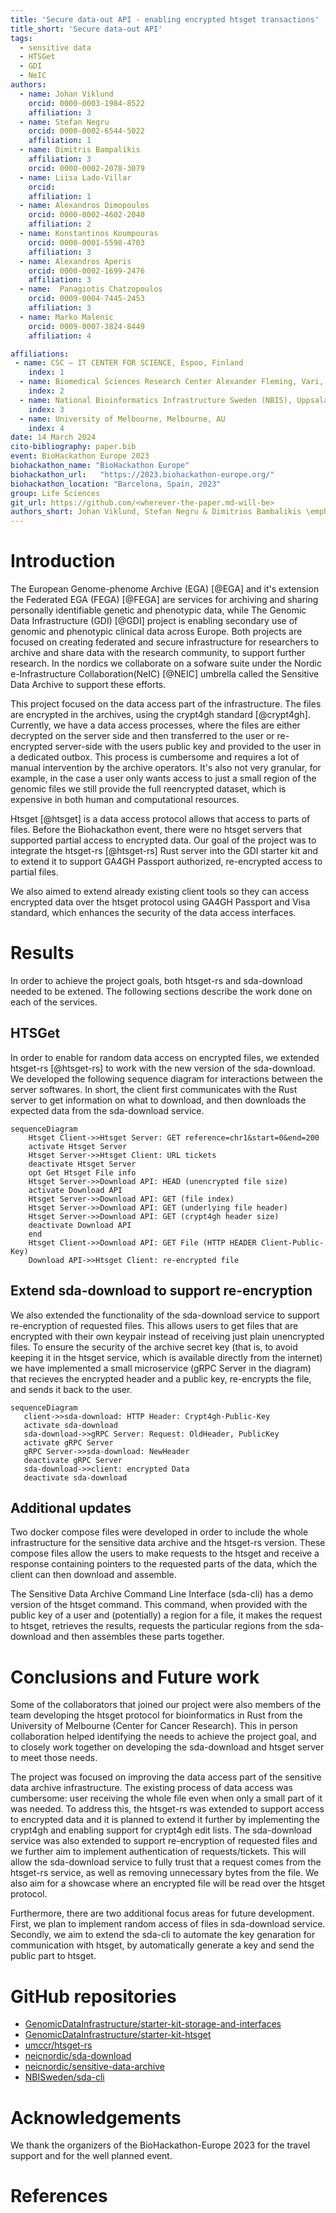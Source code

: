 ```yaml
---
title: 'Secure data-out API - enabling encrypted htsget transactions'
title_short: 'Secure data-out API'
tags:
  - sensitive data
  - HTSGet
  - GDI
  - NeIC
authors:
  - name: Johan Viklund
    orcid: 0000-0003-1984-8522
    affiliation: 3
  - name: Stefan Negru
    orcid: 0000-0002-6544-5022
    affiliation: 1
  - name: Dimitris Bampalikis
    affiliation: 3
    orcid: 0000-0002-2078-3079
  - name: Liisa Lado-Villar
    orcid:
    affiliation: 1
  - name: Alexandros Dimopoulos
    orcid: 0000-0002-4602-2040
    affiliation: 2
  - name: Konstantinos Koumpouras
    orcid: 0000-0001-5598-4703
    affiliation: 3
  - name: Alexandros Aperis
    orcid: 0000-0002-1699-2476
    affiliation: 3
  - name:  Panagiotis Chatzopoulos
    orcid: 0009-0004-7445-2453
    affiliation: 3
  - name: Marko Malenic
    orcid: 0009-0007-3824-8449
    affiliation: 4

affiliations:
 - name: CSC – IT CENTER FOR SCIENCE, Espoo, Finland
    index: 1
  - name: Biomedical Sciences Research Center Alexander Fleming, Vari, Greece
    index: 2
  - name: National Bioinformatics Infrastructure Sweden (NBIS), Uppsala University, SciLifeLab, ICM - Department of Cell and Molecular Biology, Uppsala, Sweden.
    index: 3
  - name: University of Melbourne, Melbourne, AU
    index: 4
date: 14 March 2024
cito-bibliography: paper.bib
event: BioHackathon Europe 2023
biohackathon_name: "BioHackathon Europe"
biohackathon_url:   "https://2023.biohackathon-europe.org/"
biohackathon_location: "Barcelona, Spain, 2023"
group: Life Sciences
git_url: https://github.com/<wherever-the-paper.md-will-be>
authors_short: Johan Viklund, Stefan Negru & Dimitrios Bambalikis \emph{et al.}
---
```



# Introduction

The European Genome-phenome Archive (EGA) [@EGA] and it's extension the
Federated EGA (FEGA) [@FEGA] are services for archiving and sharing personally
identifiable genetic and phenotypic data, while The Genomic Data Infrastructure
(GDI) [@GDI] project is enabling secondary use of genomic and phenotypic
clinical data across Europe. Both projects are focused on creating federated
and secure infrastructure for researchers to archive and share data with the
research community, to support further research. In the nordics we collaborate
on a sofware suite under the Nordic e-Infrastructure Collaboration(NeIC) [@NEIC]
umbrella called the Sensitive Data Archive to support these efforts.


This project focused on the data access part of the infrastructure. The
files are encrypted in the archives, using the crypt4gh standard [@crypt4gh].
Currently, we have a data access processes, where the files are either
decrypted on the server side and then transferred to the user or re-encrypted
server-side with the users public key and provided to the user in a dedicated
outbox. This process is cumbersome and requires a lot of manual intervention by
the archive operators. It's also not very granular, for example, in the case a
user only wants access to just a small region of the genomic files we still
provide the full reencrypted dataset, which is expensive in both human and
computational resources.


Htsget [@htsget] is a data access protocol allows that access to parts of files.
Before the Biohackathon event, there were no htsget servers that supported
partial access to encrypted data. Our goal of the project was to integrate the
htsget-rs [@htsget-rs] Rust server into the GDI starter kit and to extend it to
support GA4GH Passport authorized, re-encrypted access to partial files.


We also aimed to extend already existing client tools so they can access
encrypted data over the htsget protocol using GA4GH Passport and Visa standard,
which enhances the security of the data access interfaces.


# Results

In order to achieve the project goals, both htsget-rs and sda-download needed to be extened.
The following sections describe the work done on each of the services.


## HTSGet

In order to enable for random data access on encrypted files, we
extended htsget-rs [@htsget-rs] to work with the new version of the sda-download.
We developed the following sequence diagram for interactions between the server softwares.
In short, the client first communicates with the Rust server
to get information on what to download, and then downloads the expected data from the sda-download service.


```mermaid
sequenceDiagram
    Htsget Client->>Htsget Server: GET reference=chr1&start=0&end=200
    activate Htsget Server
    Htsget Server->>Htsget Client: URL tickets
    deactivate Htsget Server
    opt Get Htsget File info
    Htsget Server->>Download API: HEAD (unencrypted file size)
    activate Download API
    Htsget Server->>Download API: GET (file index)
    Htsget Server->>Download API: GET (underlying file header)
    Htsget Server->>Download API: GET (crypt4gh header size)
    deactivate Download API
    end
    Htsget Client->>Download API: GET File (HTTP HEADER Client-Public-Key)
    Download API->>Htsget Client: re-encrypted file
```


## Extend sda-download to support re-encryption

We also extended the functionality of the sda-download service to support re-encryption of
requested files. This allows users to get files that are encrypted with their own
keypair instead of receiving just plain unencrypted files. To ensure the security of
the archive secret key (that is, to avoid keeping it in the htsget service, which is available directly from the
internet) we have implemented a small microservice (gRPC Server in the diagram)
that recieves the encrypted header and a public key, re-encrypts the file, and sends
it back to the user.


 ```mermaid
sequenceDiagram
    client->>sda-download: HTTP Header: Crypt4gh-Public-Key
    activate sda-download
    sda-download->>gRPC Server: Request: OldHeader, PublicKey
    activate gRPC Server
    gRPC Server->>sda-download: NewHeader
    deactivate gRPC Server
    sda-download->>client: encrypted Data
    deactivate sda-download
 ```


## Additional updates

Two docker compose files were developed in order to include the whole infrastructure for the sensitive data archive and the htsget-rs version. These compose files allow the users to make requests to the htsget and receive a response containing pointers to the requested parts of the data, which the client can then download and assemble.

The Sensitive Data Archive Command Line Interface (sda-cli) has a demo version of the htsget command.
This command, when provided with the public key of a user and (potentially) a region for a file, it makes the request to htsget, retrieves the results, requests the particular regions from the sda-download and then assembles these parts together.


# Conclusions and Future work

Some of the collaborators that joined our project were also members of the team developing the
htsget protocol for bioinformatics in Rust from the University of Melbourne (Center for Cancer Research).
This in person collaboration helped identifying the needs to achieve the project goal,
and to closely work together on developing the sda-download and
htsget server to meet those needs.

The project was focused on improving the data access part of the sensitive data archive infrastructure. The existing process
of data access was cumbersome: user receiving the whole file even when only a small part of it was needed.
To address this, the htsget-rs was extended to support access to encrypted data and it is planned to extend it further
by implementing the crypt4gh and enabling support for crypt4gh edit lists. The sda-download service was also
extended to support re-encryption of requested files and we further aim to
implement authentication of requests/tickets. This will allow the sda-download
service to fully trust that a request comes from the htsget-rs service, as well as
removing unnecessary bytes from the file. We also aim for a showcase where an
encrypted file will be read over the htsget protocol.

Furthermore, there are two additional focus areas for future development. First, we plan to implement random access of files in sda-download service.
Secondly, we aim to extend the sda-cli to automate
the key genaration for communication with htsget, by automatically generate a
key and send the public part to htsget.


# GitHub repositories

* [GenomicDataInfrastructure/starter-kit-storage-and-interfaces](https://github.com/GenomicDataInfrastructure/starter-kit-storage-and-interfaces)
* [GenomicDataInfrastructure/starter-kit-htsget](https://github.com/GenomicDataInfrastructure/starer-kit-htsget)
* [umccr/htsget-rs](https://github.com/umccr/htsget-rs)
* [neicnordic/sda-download](https://github.com/neicnordic/sda-download)
* [neicnordic/sensitive-data-archive](https://github.com/neicnordic/sensitive-data-archive)
* [NBISweden/sda-cli](https://github.com/NBISweden/sda-cli)


# Acknowledgements

We thank the organizers of the BioHackathon-Europe 2023 for the travel support and for the well planned event.


# References

